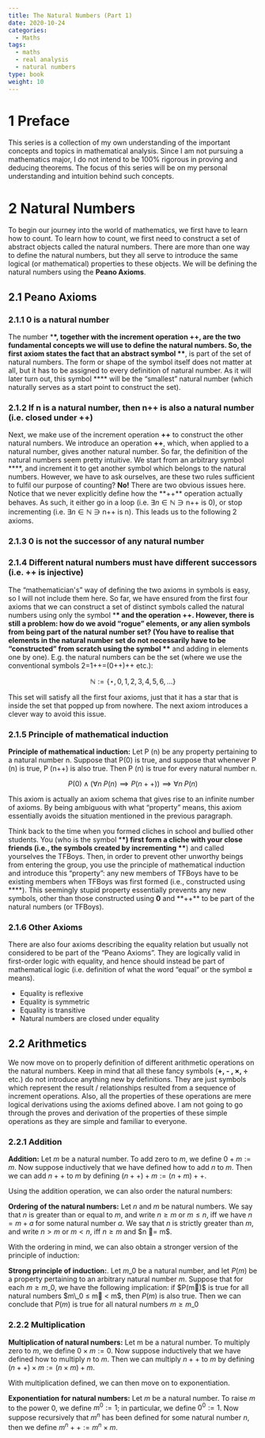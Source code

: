 ```yaml
---
title: The Natural Numbers (Part 1)
date: 2020-10-24
categories:
  - Maths
tags:
  - maths
  - real analysis
  - natural numbers
type: book
weight: 10
---
```


# 1 Preface

This series is a collection of my own understanding of the important concepts and topics in mathematical analysis. Since I am not pursuing a mathematics major, I do not intend to be 100% rigorous in proving and deducing theorems. The focus of this series will be on my personal understanding and intuition behind such concepts.

# 2 Natural Numbers

To begin our journey into the world of mathematics, we first have to learn how to count. To learn how to count, we first need to construct a set of abstract objects called the natural numbers. There are more than one way to define the natural numbers, but they all serve to introduce the same logical (or mathematical) properties to these objects. We will be defining the natural numbers using the **Peano Axioms**.

## 2.1 Peano Axioms

### 2.1.1 0 is a natural number

The number \***\*, together with the increment operation **++**, are the two fundamental concepts we will use to define the natural numbers. So, the first axiom states the fact that an abstract symbol \*\***, is part of the set of natural numbers. The form or shape of the symbol itself does not matter at all, but it has to be assigned to every definition of natural number. As it will later turn out, this symbol \*\*\*\* will be the &#8220;smallest&#8221; natural number (which naturally serves as a start point to construct the set).

### 2.1.2 If n is a natural number, then n++ is also a natural number (i.e. closed under ++)

Next, we make use of the increment operation **++** to construct the other natural numbers. We introduce an operation **++**, which, when applied to a natural number, gives another natural number. So far, the definition of the natural numbers seem pretty intuitive. We start from an arbitrary symbol \***\*, and increment it to get another symbol which belongs to the natural numbers. However, we have to ask ourselves, are these two rules sufficient to fulfil our purpose of counting? **No!** There are two obvious issues here. Notice that we never explicitly define how the **++\*\* operation actually behaves. As such, it either go in a loop (i.e. $\exists n \in \mathbb{N} \ni \text{n++ is 0}$), or stop incrementing (i.e. $\exists n \in \mathbb{N} \ni \text{n++ is n}$). This leads us to the following 2 axioms.

### 2.1.3 0 is not the successor of any natural number

### 2.1.4 Different natural numbers must have different successors (i.e. ++ is injective)

The &#8220;mathematician's&#8221; way of defining the two axioms in symbols is easy, so I will not include them here. So far, we have ensured from the first four axioms that we can construct a set of distinct symbols called the natural numbers using only the symbol \***\* and the operation **++**. However, there is still a problem: how do we avoid &#8220;rogue&#8221; elements, or any alien symbols from being part of the natural number set? (You have to realise that elements in the natural number set do not necessarily have to be &#8220;constructed&#8221; from scratch using the symbol \*\*** and adding in elements one by one). E.g. the natural numbers can be the set (where we use the conventional symbols 2=1++=(0++)++ etc.):

$$ \mathbb{N} :=\{\star, 0, 1, 2, 3, 4, 5, 6, ...\}$$

This set will satisfy all the first four axioms, just that it has a star that is inside the set that popped up from nowhere. The next axiom introduces a clever way to avoid this issue.

### 2.1.5 Principle of mathematical induction

**Principle of mathematical induction:** Let P (n) be any property pertaining to a natural number n. Suppose that P(0) is true, and suppose that whenever P (n) is true, P (n++) is also true. Then P (n) is true for every natural number n.

$$ P(0) \land (\forall n \;P(n) \implies P(n++)) \implies \forall n \; P(n)$$

This axiom is actually an axiom schema that gives rise to an infinite number of axioms. By being ambiguous with what &#8220;property&#8221; means, this axiom essentially avoids the situation mentioned in the previous paragraph.

Think back to the time when you formed cliches in school and bullied other students. You (who is the symbol \***\*) first form a cliche with your close friends (i.e., the symbols created by incrementing \*\***) and called yourselves the TFBoys. Then, in order to prevent other unworthy beings from entering the group, you use the principle of mathematical induction and introduce this &#8220;property&#8221;: any new members of TFBoys have to be existing members when TFBoys was first formed (i.e., constructed using \***\*). This seemingly stupid property essentially prevents any new symbols, other than those constructed using **0** and **++\*\* to be part of the natural numbers (or TFBoys).

### 2.1.6 Other Axioms

There are also four axioms describing the equality relation but usually not considered to be part of the &#8220;Peano Axioms&#8221;. They are logically valid in first-order logic with equality, and hence should instead be part of mathematical logic (i.e. definition of what the word &#8220;equal&#8221; or the symbol **=** means).

<ul start="2">
  <li>
    Equality is reflexive
  </li>
  <li>
    Equality is symmetric
  </li>
  <li>
    Equality is transitive
  </li>
  <li>
    Natural numbers are closed under equality
  </li>
</ul>

## 2.2 Arithmetics

We now move on to properly definition of different arithmetic operations on the natural numbers. Keep in mind that all these fancy symbols (**+, - , ×, ÷** etc.) do not introduce anything new by definitions. They are just symbols which represent the result / relationships resulted from a sequence of increment operations. Also, all the properties of these operations are mere logical derivations using the axioms defined above. I am not going to go through the proves and derivation of the properties of these simple operations as they are simple and familiar to everyone.

### 2.2.1 Addition

**Addition:** Let $m$ be a natural number. To add zero to $m$, we define $0+m:= m$. Now suppose inductively that we have defined how to add $n$ to $m$. Then we can add $n++$ to $m$ by defining $(n++)+m:=(n+m)++$.

Using the addition operation, we can also order the natural numbers:

**Ordering of the natural numbers:** Let $n$ and $m$ be natural numbers. We say that $n$ is greater than or equal to $m$, and write $n ≥ m$ or $m ≤ n$, iff we have $n = m + a$ for some natural number $a$. We say that $n$ is strictly greater than $m$, and write $n > m$ or $m < n$, iff $n ≥ m$ and $n = m$.

With the ordering in mind, we can also obtain a stronger version of the principle of induction:

**Strong principle of induction:**. Let $m\_0$ be a natural number, and let $P (m)$ be a property pertaining to an arbitrary natural number $m$. Suppose that for each $m ≥ m\_0$, we have the following implication: if $P(m)$ is true for all natural numbers $m\_0 ≤ m < m$, then $P(m)$ is also true. Then we can conclude that $P(m)$ is true for all natural numbers $m ≥ m\_0$

### 2.2.2 Multiplication

**Multiplication of natural numbers:** Let m be a natural number. To multiply zero to $m$, we define $0 \times m := 0$. Now suppose inductively that we have defined how to multiply $n$ to $m$. Then we can multiply $n++$ to $m$ by defining $(n++) \times m := (n \times m) + m$.

With multiplication defined, we can then move on to exponentiation.

**Exponentiation for natural numbers:** Let $m$ be a natural number. To raise $m$ to the power 0, we define $m^0 := 1$; in particular, we define $0^0 := 1$. Now suppose recursively that $m^n$ has been defined for some natural number $n$, then we define $m^n++ := m^n \times m$.
